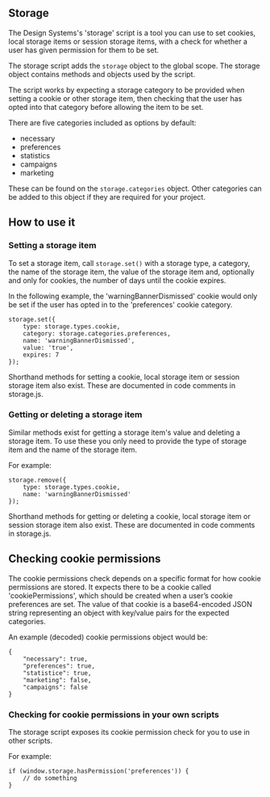 ## Storage

The Design Systems's 'storage' script is a tool you can use to set cookies, local storage items or session storage items, with a check for whether a user has given permission for them to be set.

The storage script adds the `storage` object to the global scope. The storage object contains methods and objects used by the script.

The script works by expecting a storage category to be provided when setting a cookie or other storage item, then checking that the user has opted into that category before allowing the item to be set.

There are five categories included as options by default:
- necessary
- preferences
- statistics
- campaigns
- marketing

These can be found on the `storage.categories` object. Other categories can be added to this object if they are required for your project.

## How to use it

### Setting a storage item

To set a storage item, call `storage.set()` with a storage type, a category, the name of the storage item, the value of the storage item and, optionally and only for cookies, the number of days until the cookie expires.

In the following example, the 'warningBannerDismissed' cookie would only be set if the user has opted in to the 'preferences' cookie category.

```
storage.set({
    type: storage.types.cookie,
    category: storage.categories.preferences,
    name: 'warningBannerDismissed',
    value: 'true',
    expires: 7
});
```

Shorthand methods for setting a cookie, local storage item or session storage item also exist. These are documented in code comments in storage.js.

### Getting or deleting a storage item

Similar methods exist for getting a storage item's value and deleting a storage item. To use these you only need to provide the type of storage item and the name of the storage item.

For example:

```
storage.remove({
    type: storage.types.cookie,
    name: 'warningBannerDismissed'
});
```

Shorthand methods for getting or deleting a cookie, local storage item or session storage item also exist. These are documented in code comments in storage.js.

## Checking cookie permissions

The cookie permissions check depends on a specific format for how cookie permissions are stored. It expects there to be a cookie called 'cookiePermissions', which should be created when a user’s cookie preferences are set. The value of that cookie is a base64-encoded JSON string representing an object with key/value pairs for the expected categories.

An example (decoded) cookie permissions object would be:

```
{
    "necessary": true,
    "preferences": true,
    "statistice": true,
    "marketing": false,
    "campaigns": false
}
```

### Checking for cookie permissions in your own scripts

The storage script exposes its cookie permission check for you to use in other scripts.

For example:

```
if (window.storage.hasPermission('preferences')) {
    // do something
}
```
